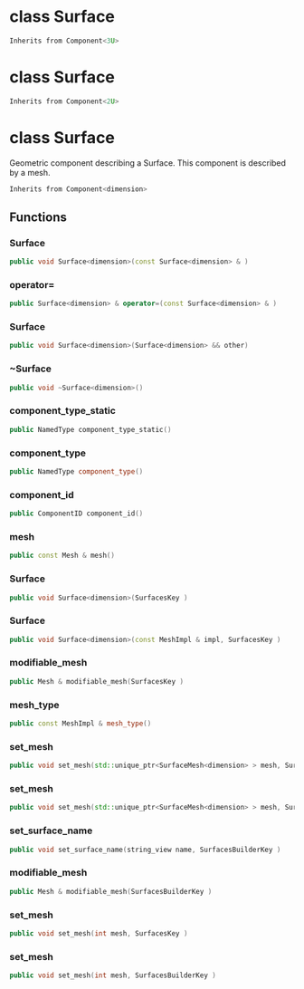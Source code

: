 # class Surface


```cpp
Inherits from Component<3U>
```



# class Surface


```cpp
Inherits from Component<2U>
```



# class Surface


 Geometric component describing a Surface. This component is described by a mesh.



```cpp
Inherits from Component<dimension>
```



## Functions

### Surface

```cpp
public void Surface<dimension>(const Surface<dimension> & )
```


### operator=

```cpp
public Surface<dimension> & operator=(const Surface<dimension> & )
```


### Surface

```cpp
public void Surface<dimension>(Surface<dimension> && other)
```


### ~Surface

```cpp
public void ~Surface<dimension>()
```


### component_type_static

```cpp
public NamedType component_type_static()
```


### component_type

```cpp
public NamedType component_type()
```


### component_id

```cpp
public ComponentID component_id()
```


### mesh

```cpp
public const Mesh & mesh()
```


### Surface

```cpp
public void Surface<dimension>(SurfacesKey )
```


### Surface

```cpp
public void Surface<dimension>(const MeshImpl & impl, SurfacesKey )
```


### modifiable_mesh

```cpp
public Mesh & modifiable_mesh(SurfacesKey )
```


### mesh_type

```cpp
public const MeshImpl & mesh_type()
```


### set_mesh

```cpp
public void set_mesh(std::unique_ptr<SurfaceMesh<dimension> > mesh, SurfacesKey )
```


### set_mesh

```cpp
public void set_mesh(std::unique_ptr<SurfaceMesh<dimension> > mesh, SurfacesBuilderKey )
```


### set_surface_name

```cpp
public void set_surface_name(string_view name, SurfacesBuilderKey )
```


### modifiable_mesh

```cpp
public Mesh & modifiable_mesh(SurfacesBuilderKey )
```


### set_mesh

```cpp
public void set_mesh(int mesh, SurfacesKey )
```

### set_mesh

```cpp
public void set_mesh(int mesh, SurfacesBuilderKey )
```



